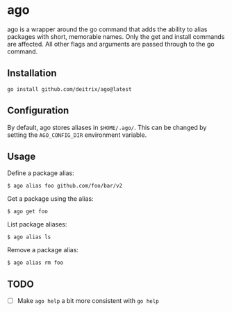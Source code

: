 # ago

ago is a wrapper around the go command that adds the ability to alias packages
with short, memorable names. Only the get and install commands are affected. All
other flags and arguments are passed through to the go command.

## Installation

    go install github.com/deitrix/ago@latest

## Configuration

By default, ago stores aliases in `$HOME/.ago/`. This can be changed by setting
the `AGO_CONFIG_DIR` environment variable.

## Usage

Define a package alias:
    
    $ ago alias foo github.com/foo/bar/v2

Get a package using the alias:

    $ ago get foo

List package aliases:

    $ ago alias ls

Remove a package alias:

    $ ago alias rm foo

## TODO

- [ ] Make `ago help` a bit more consistent with `go help`